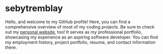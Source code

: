 # sebytremblay

Hello, and welcome to my GitHub profile! Here, you can find a comprehensive overview of most of my coding projects. Be sure to check out my [personal website](https://sebytremblay.github.io/sebytremblay/), too! It serves as my professional portfolio, showcasing my experience as an aspiring software developer. You can find my employment history, project portfolio, resume, and contact information there.